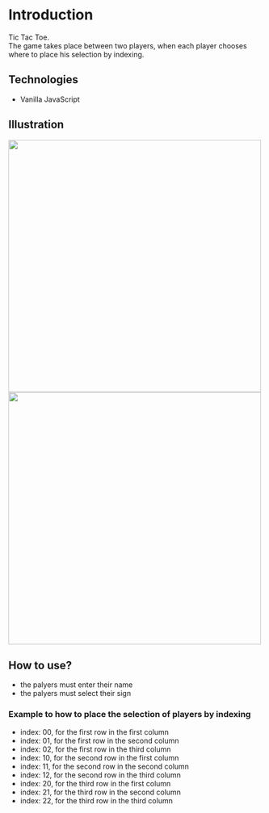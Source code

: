 # Introduction
Tic Tac Toe.
<br/>
The game takes place between two players,
when each player chooses where to place his selection by indexing.

## Technologies
- Vanilla JavaScript

## Illustration
<img src="https://user-images.githubusercontent.com/56726154/74054672-1f529400-49e7-11ea-9e3d-61247ff2ac87.png" width="500"/>
<img src="https://user-images.githubusercontent.com/56726154/74054755-48732480-49e7-11ea-9e94-38bf6ded3189.png" width="500"/>

## How to use?
- the palyers must enter their name
- the palyers must select their sign

### Example to how to place the selection of players by indexing
- index: 00, for the first row in the first column
- index: 01, for the first row in the second column
- index: 02, for the first row in the third column
- index: 10, for the second row in the first column
- index: 11, for the second row in the second column
- index: 12, for the second row in the third column
- index: 20, for the third row in the first column
- index: 21, for the third row in the second column
- index: 22, for the third row in the third column
